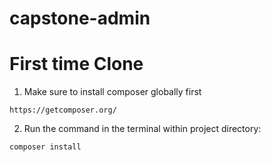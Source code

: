 # capstone-admin

# First time Clone
1. Make sure to install composer globally first

```
https://getcomposer.org/
```

2. Run the command in the terminal within project directory:

```
composer install
```